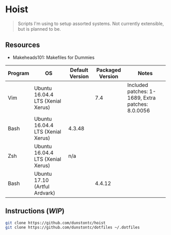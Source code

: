 # Hoist

> Scripts I'm using to setup assorted systems.
> Not currently extensible, but is planned to be.

## Resources
- Makeheads101: Makefiles for Dummies


| Program | OS                                | Default Version | Packaged Version | Notes                                             |
|---------|-----------------------------------|-----------------|------------------|---------------------------------------------------|
| Vim     | Ubuntu 16.04.4 LTS (Xenial Xerus) |                 | 7.4              | Included patches: 1-1689, Extra patches: 8.0.0056 |
| Bash    | Ubuntu 16.04.4 LTS (Xenial Xerus) | 4.3.48          |                  |                                                   |
| Zsh     | Ubuntu 16.04.4 LTS (Xenial Xerus) | n/a             |                  |                                                   |
| Bash    | Ubuntu 17.10 (Artful Ardvark)     |                 | 4.4.12           |                                                   |

## Instructions (*WIP*)
```sh
git clone https://github.com/dunstontc/hoist
git clone https://github.com/dunstontc/dotfiles ~/.dotfiles
```
